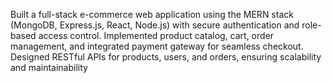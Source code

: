 Built a full-stack e-commerce web application using the MERN stack (MongoDB, Express.js, React, Node.js) with secure authentication and role-based access control.
Implemented product catalog, cart, order management, and integrated payment gateway for seamless checkout.
Designed RESTful APIs for products, users, and orders, ensuring scalability and maintainability
